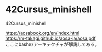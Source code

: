 # 42Cursus_minishell
42Cursus_minishell

https://aosabook.org/en/index.html  
https://m-takagi.github.io/aosa-ja/aosa.pdf  
ここにbashのアーキテクチャが解説してある。
